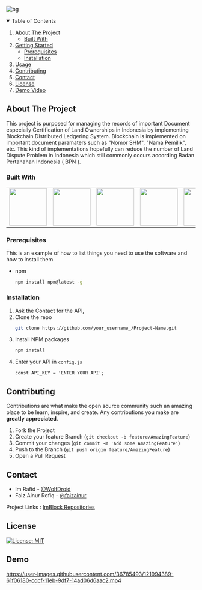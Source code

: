 ![bg](https://user-images.githubusercontent.com/36785493/124377000-d124eb80-dcd3-11eb-902b-1416de3c7537.png)

<!-- TABLE OF CONTENTS -->
<details open="open">
  <summary>Table of Contents</summary>
  <ol>
    <li>
      <a href="#about-the-project">About The Project</a>
      <ul>
        <li><a href="#built-with">Built With</a></li>
      </ul>
    </li>
    <li>
      <a href="#getting-started">Getting Started</a>
      <ul>
        <li><a href="#prerequisites">Prerequisites</a></li>
        <li><a href="#installation">Installation</a></li>
      </ul>
    </li>
    <li><a href="#usage">Usage</a></li>
    <li><a href="#contributing">Contributing</a></li>
    <li><a href="#contact">Contact</a></li>
    <li><a href="#license">License</a></li>
    <li><a href="#demo">Demo Video</a></li>
  </ol>
</details>

<!-- ABOUT THE PROJECT -->
## About The Project
This project is purposed for managing the records of important Document especially Certification of Land Ownerships in Indonesia by implementing Blockchain Distributed Ledgering System. Blockchain is implemented on important document paramaters such as "Nomor SHM", "Nama Pemilik", etc. This kind of implementations hopefully can reduce the number of Land Dispute Problem in Indonesia which still commonly occurs according Badan Pertanahan Indonesia ( BPN ).

### Built With
<table border= "0" width="100%"">
   <tr align="center">
       <td>
       <a href = "https://vuejs.org/">
 <img src=                                           https://camo.githubusercontent.com/c8f91d18976e27123643a926a2588b8d931a0292fd0b6532c3155379e8591629/68747470733a2f2f7675656a732e6f72672f696d616765732f6c6f676f2e706e67 width="100px" height="100px">
       </a>
       </td>
       <td>
       <a href = "https://vuetifyjs.com/en/">
 <img src=                                           https://camo.githubusercontent.com/be384df72ff1748336f5927f7116e79a37cbe1639a5b7db162be2d7afe350f87/68747470733a2f2f63646e2e767565746966796a732e636f6d2f696d616765732f6c6f676f732f6c6f676f2e737667 width="100px" height="100px">
       </a>
       </td>
       <td>
       <a href = "https://firebase.google.com/">
 <img src=https://avatars.githubusercontent.com/u/1335026?s=200&v=4 width="100px" height="100px">
       </a>
       </td>
       <td>
       <a href = "https://ipfs.io/">
 <img src= https://upload.wikimedia.org/wikipedia/commons/thumb/1/18/Ipfs-logo-1024-ice-text.png/600px-Ipfs-logo-1024-ice-text.png width="100px" height="100px">
       </a>
       </td>
       <td>
       <a href = "https://www.hyperledger.org/">
 <img src= https://www.pikpng.com/pngl/b/238-2380859_logic-geometric-logo-hyperledger-logo-clipart.png width="100px" height="100px">
       </a>
       </td>                                                                                                                              <td>
       <a href = "https://aws.amazon.com/">
 <img src= https://www.logo.wine/a/logo/Amazon_Web_Services/Amazon_Web_Services-Logo.wine.svg width="100px" height="100px">
       </a>
       </td>
       <td>
       <a href = "https://www.nginx.com/">
 <img src="https://img.icons8.com/color/480/000000/nginx.png" width="100px" height="100px">
       </a>
       </td>
   </tr>
</table> 

                                                                                          
### Prerequisites
This is an example of how to list things you need to use the software and how to install them.
* npm
  ```sh
  npm install npm@latest -g
  ```

### Installation

1. Ask the Contact for the API,
2. Clone the repo
   ```sh
   git clone https://github.com/your_username_/Project-Name.git
   ```
3. Install NPM packages
   ```sh
   npm install
   ```
4. Enter your API in `config.js`
   ```JS
   const API_KEY = 'ENTER YOUR API';
   ```

## Contributing

Contributions are what make the open source community such an amazing place to be learn, inspire, and create. Any contributions you make are **greatly appreciated**.

1. Fork the Project
2. Create your feature Branch (`git checkout -b feature/AmazingFeature`)
3. Commit your changes (`git commit -m 'Add some AmazingFeature'`)
4. Push to the Branch (`git push origin feature/AmazingFeature`)
5. Open a Pull Request

## Contact
* Im Rafid - [@WolfDroid](https://github.com/WolfDroid)
* Faiz Ainur Rofiq - [@faizainur](https://github.com/faizainur)

Project Links : [ImBlock Repositories](https://github.com/WolfDroid/imblock-web)

## License
[![License: MIT](https://img.shields.io/badge/License-MIT-yellow.svg)](https://opensource.org/licenses/MIT)
                                                                                          
## Demo
https://user-images.githubusercontent.com/36785493/121994389-61f06180-cdcf-11eb-9df7-14ad06d6aac2.mp4
